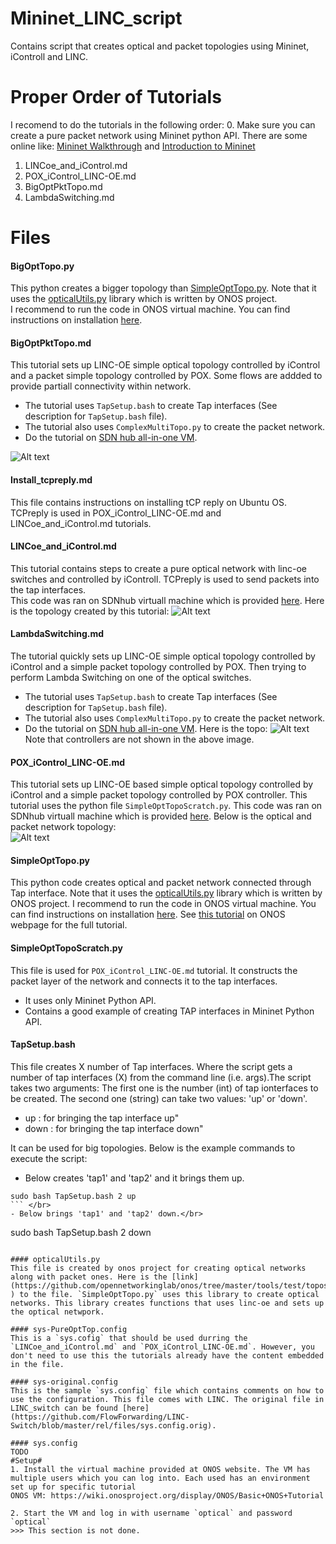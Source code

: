 # Mininet_LINC_script
Contains script that creates optical and packet topologies using Mininet, iControll and LINC.

# Proper Order of Tutorials #
I recomend to do the tutorials in the following order:
 0. Make sure you can create a pure packet network using Mininet python API. There are some online like: [Mininet Walkthrough](http://mininet.org/walkthrough/) and [Introduction to Mininet](https://github.com/mininet/mininet/wiki/Introduction-to-Mininet)
 1. LINCoe_and_iControl.md
 2. POX_iControl_LINC-OE.md
 3. BigOptPktTopo.md
 4. LambdaSwitching.md


# Files #
#### BigOptTopo.py
This python creates a bigger topology than [SimpleOptTopo.py](https://github.com/Ehsan70/Mininet_LINC_script/blob/master/SimpleOptTopo.py). Note that it uses the [opticalUtils.py](https://github.com/Ehsan70/Mininet_LINC_script/blob/master/opticalUtils.py) library which is written by ONOS project. </br>
I recommend to run the code in ONOS virtual machine. You can find instructions on installation [here](https://wiki.onosproject.org/display/ONOS/Basic+ONOS+Tutorial).

#### BigOptPktTopo.md 
This tutorial sets up LINC-OE simple optical topology controlled by iControl and a packet simple topology controlled by POX. Some flows are addded to provide partiall connectivity within network. </br>   
- The tutorial uses `TapSetup.bash` to create Tap interfaces (See description for `TapSetup.bash` file). 
- The tutorial also uses `ComplexMultiTopo.py` to create the packet network. 
- Do the tutorial on [SDN hub all-in-one VM](http://sdnhub.org/tutorials/sdn-tutorial-vm/).

![Alt text](resources/ComplexMultiTopo.jpg?raw=true  "Big Multi Layer Network with more flows")
#### Install_tcpreply.md
This file contains instructions on installing tCP reply on Ubuntu OS. TCPreply is used in POX_iControl_LINC-OE.md and LINCoe_and_iControl.md tutorials.

#### LINCoe_and_iControl.md
This tutorial contains steps to create a pure optical network with linc-oe switches and controlled by iControll. TCPreply is used to send packets into the tap interfaces. </br>
This code was ran on SDNhub virtuall machine which is provided [here](http://sdnhub.org/tutorials/sdn-tutorial-vm/).
Here is the topology created by this tutorial: 
![Alt text](resources/OpticalTopo.jpg?raw=true  "Pure Optical Topology")

#### LambdaSwitching.md
The tutorial quickly sets up LINC-OE simple optical topology controlled by iControl and a simple packet topology controlled by POX. Then trying to perform Lambda Switching on one of the optical switches. 
- The tutorial uses `TapSetup.bash` to create Tap interfaces (See description for `TapSetup.bash` file). 
- The tutorial also uses `ComplexMultiTopo.py` to create the packet network. 
- Do the tutorial on [SDN hub all-in-one VM](http://sdnhub.org/tutorials/sdn-tutorial-vm/).
Here is the topo:
![Alt text](resources/ComplexMultiTopoWithSwitching.jpg?raw=true  "Multi Layer Network and Lambda Switching")
Note that controllers are not shown in the above image. 
#### POX_iControl_LINC-OE.md
This tutorial sets up LINC-OE based simple optical topology controlled by iControl and a simple packet topology controlled by POX controller. This tutorial uses the python file `SimpleOptTopoScratch.py`. This code was ran on SDNhub virtuall machine which is provided [here](http://sdnhub.org/tutorials/sdn-tutorial-vm/).
Below is the optical and packet network topology: </br>
![Alt text](resources/MultiTopo.jpg?raw=true  "Multi Layer Network")

#### SimpleOptTopo.py 
This python code creates optical and packet network connected through Tap interface.  Note that it uses the [opticalUtils.py](https://github.com/Ehsan70/Mininet_LINC_script/blob/master/opticalUtils.py) library which is written by ONOS project. I recommend to run the code in ONOS virtual machine. You can find instructions on installation [here](https://wiki.onosproject.org/display/ONOS/Basic+ONOS+Tutorial). 
See [this tutorial](https://wiki.onosproject.org/display/ONOS/Packet+Optical+Tutorial) on ONOS webpage for the full tutorial.

#### SimpleOptTopoScratch.py 
This file is used for `POX_iControl_LINC-OE.md` tutorial. It constructs the packet layer of the network and connects it to the tap interfaces. 
- It uses only Mininet Python API. 
- Contains a good example of creating TAP interfaces in Mininet Python API. 

#### TapSetup.bash
This file creates X number of Tap interfaces. Where the script gets a number of tap interfaces (X) from the command line (i.e. args).The script takes two arguments: The first one is the number (int) of tap ionterfaces to be created. The second one (string) can take two values: 'up' or 'down'.
- up : for bringing the tap interface up"
- down : for bringing the tap interface down"

It can be used for big topologies. Below is the example commands to execute the script:  
 - Below creates 'tap1' and 'tap2' and it brings them up. </br>
  ```
  sudo bash TapSetup.bash 2 up
  ``` </br>
 - Below brings 'tap1' and 'tap2' down.</br>
  ```
  sudo bash TapSetup.bash 2 down
  ```
  
#### opticalUtils.py
This file is created by onos project for creating optical networks along with packet ones. Here is the [link](https://github.com/opennetworkinglab/onos/tree/master/tools/test/topos ) to the file. `SimpleOptTopo.py` uses this library to create optical networks. This library creates functions that uses linc-oe and sets up the optical netwpork. 

#### sys-PureOptTop.config 
This is a `sys.cofig` that should be used durring the `LINCoe_and_iControl.md` and `POX_iControl_LINC-OE.md`. However, you don't need to use this the tutorials already have the content embedded in the file. 

#### sys-original.config  
This is the sample `sys.config` file which contains comments on how to use the configuration. This file comes with LINC. The original file in LINC_switch can be found [here](https://github.com/FlowForwarding/LINC-Switch/blob/master/rel/files/sys.config.orig). 

#### sys.config 
 TODO
#Setup#
1. Install the virtual machine provided at ONOS website. The VM has multiple users which you can log into. Each used has an environment set up for specific tutorial 
ONOS VM: https://wiki.onosproject.org/display/ONOS/Basic+ONOS+Tutorial 

2. Start the VM and log in with username `optical` and password `optical`
  >>> This section is not done.
